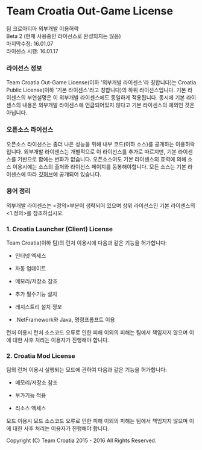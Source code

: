 Team Croatia Out-Game License
==========
팀 크로아티아 외부개발 이용허락 <br />
Beta 2 (현재 사용중인 라이선스로 완성되지는 않음)<br />
마지막수정: 16.01.07<br />
라이센스 시행: 16.01.17



### 라이선스 정보
Team Croatia Out-Game License(이하 '외부개발 라이센스'라 칭합니다)는 Croatia Public License(이하 '기본 라이센스'라고 칭합니다)의 하위 라이선스입니다. 기본 라이센스의 부연설명은 이 외부개발 라이센스에도 동일하게 적용됩니다. 동시에 기본 라이센스의 내용은 외부개발 라이센스에 언급되어있지 않다고 기본 라이센스의  예외인 것은 아닙니다.


### 오픈소스 라이선스
오픈소스 라이선스는 좀더 나은 성능을 위해 내부 코드(이하 소스)를 공개하는 이용허락입니다. 외부개발 라이센스는 개별적으로 이 라이선스를 추가로 따르지만, 기본 라이센스를 기반으로 함에는 변화가 없습니다. 오픈소스여도 기본 라이센스의 효력에 의해 소스 이용시에는 소스의 출처와 라이선스 페이지를 동봉해야합니다. 모든 소스는 기본 라이센스에 따라 [깃허브](http://github.com/teamcroatia)에 공개되어 있습니다. 



### 용어 정리

외부개발 라이센스는 <정의>부분이 생략되어 있으며 상위 라이선스인 기본 라이센스의 <1.정의>를 참조하십시오.


### 1. Croatia Launcher (Client) License

Team Croatia(이하 팀)의 런처 이용시에 다음과 같은 기능을 허가합니다:

 - 인터넷 엑세스

 - 자동 업데이트

 - 메모리/저장소 참조

 - 추가 필수기능 설치

 - 레지스트리 설치 정보

 - .NetFramework와 Java, 명령프롬프트 이용

런처 이용시 런처 소스코드 오류로 인한 피해 이외의 피해는 팀에서 책임지지 않으며 이에 대한 사후 처리는 이용자가 진행해야 합니다.



### 2. Croatia Mod License

팀의 런처 이용시 실행되는 모드에 관하여 다음과 같은 기능을 허가합니다:

 - 메모리/저장소 참조

 - 부가기능 적용

 - 리소스 엑세스

모드 이용시 모드 소스코드 오류로 인한 피해 이외의 피해는 팀에서 책임지지 않으며 이에 대한 사후 처리는 이용자가 진행해야 합니다.

Copyright (C) Team Croatia 2015 - 2016 All Rights Reserved.